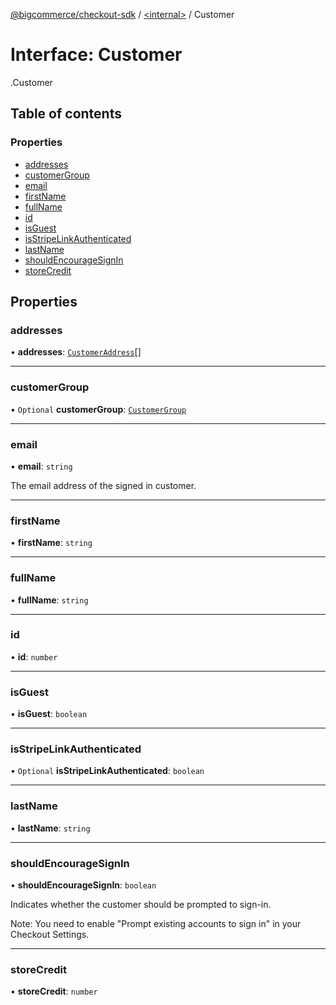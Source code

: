 [@bigcommerce/checkout-sdk](../README.md) / [<internal\>](../modules/internal_.md) / Customer

# Interface: Customer

[<internal>](../modules/internal_.md).Customer

## Table of contents

### Properties

- [addresses](internal_.Customer.md#addresses)
- [customerGroup](internal_.Customer.md#customergroup)
- [email](internal_.Customer.md#email)
- [firstName](internal_.Customer.md#firstname)
- [fullName](internal_.Customer.md#fullname)
- [id](internal_.Customer.md#id)
- [isGuest](internal_.Customer.md#isguest)
- [isStripeLinkAuthenticated](internal_.Customer.md#isstripelinkauthenticated)
- [lastName](internal_.Customer.md#lastname)
- [shouldEncourageSignIn](internal_.Customer.md#shouldencouragesignin)
- [storeCredit](internal_.Customer.md#storecredit)

## Properties

### addresses

• **addresses**: [`CustomerAddress`](internal_.CustomerAddress.md)[]

___

### customerGroup

• `Optional` **customerGroup**: [`CustomerGroup`](internal_.CustomerGroup.md)

___

### email

• **email**: `string`

The email address of the signed in customer.

___

### firstName

• **firstName**: `string`

___

### fullName

• **fullName**: `string`

___

### id

• **id**: `number`

___

### isGuest

• **isGuest**: `boolean`

___

### isStripeLinkAuthenticated

• `Optional` **isStripeLinkAuthenticated**: `boolean`

___

### lastName

• **lastName**: `string`

___

### shouldEncourageSignIn

• **shouldEncourageSignIn**: `boolean`

Indicates whether the customer should be prompted to sign-in.

Note: You need to enable "Prompt existing accounts to sign in" in your Checkout Settings.

___

### storeCredit

• **storeCredit**: `number`
